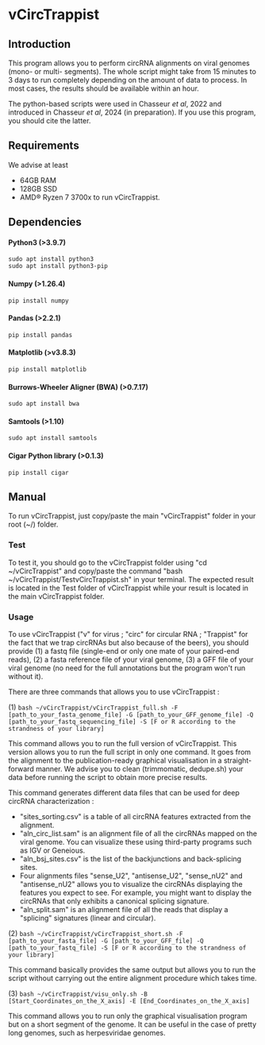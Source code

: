 # vCircTrappist

## Introduction	    
This program allows you to perform circRNA alignments on viral genomes (mono- or multi- segments). The whole script might take from 15 minutes to 3 days to run completely depending on the amount of data to process. In most cases, the results should be available within an hour.

The python-based scripts were used in Chasseur _et al_, 2022 and introduced in Chasseur _et al_, 2024 (in preparation). If you use this program, you should cite the latter.

## Requirements
We advise at least 
- 64GB RAM
- 128GB SSD
- AMD® Ryzen 7 3700x
to run vCircTrappist.

## Dependencies
#### Python3 (>3.9.7)
  ```
  sudo apt install python3
  sudo apt install python3-pip
  ```
#### Numpy (>1.26.4)
  `pip install numpy`
#### Pandas (>2.2.1)
  `pip install pandas` 
#### Matplotlib (>v3.8.3)
  `pip install matplotlib`
#### Burrows-Wheeler Aligner (BWA) (>0.7.17)
  `sudo apt install bwa`
#### Samtools (>1.10)
  `sudo apt install samtools`
#### Cigar Python library (>0.1.3)
  `pip install cigar`

## Manual
To run vCircTrappist, just copy/paste the main "vCircTrappist" folder in your root (~/) folder.

### Test
To test it, you should go to the vCircTrappist folder using "cd ~/vCircTrappist" and copy/paste the command "bash ~/vCircTrappist/TestvCircTrappist.sh" in your terminal. The expected result is located in the Test folder of vCircTrappist while your result is located in the main vCircTrappist folder.

### Usage

To use vCircTrappist ("v" for virus ; "circ" for circular RNA ; "Trappist" for the fact that we trap circRNAs but also because of the beers), you should provide (1) a fastq file (single-end or only one mate of your paired-end reads), (2) a fasta reference file of your viral genome, (3) a GFF file of your viral genome (no need for the full annotations but the program won't run without it).


There are three commands that allows you to use vCircTrappist :


(1) `bash ~/vCircTrappist/vCircTrappist_full.sh -F [path_to_your_fasta_genome_file] -G [path_to_your_GFF_genome_file] -Q [path_to_your_fastq_sequencing_file] -S [F or R according to the strandness of your library]`

This command allows you to run the full version of vCircTrappist. This version allows you to run the full script in only one command. It goes from the alignment to the publication-ready graphical visualisation in a straight-forward manner.
We advise you to clean (trimmomatic, dedupe.sh) your data before running the script to obtain more precise results.

This command generates different data files that can be used for deep circRNA characterization :
- "sites_sorting.csv" is a table of all circRNA features extracted from the alignment.
- "aln_circ_list.sam" is an alignment file of all the circRNAs mapped on the viral genome. You can visualize these using third-party programs such as IGV or Geneious.
- "aln_bsj_sites.csv" is the list of the backjunctions and back-splicing sites.
- Four alignments files "sense_U2", "antisense_U2", "sense_nU2" and "antisense_nU2" allows you to visualize the circRNAs displaying the features you expect to see. For example, you might want to display the circRNAs that only exhibits a canonical splicing signature.
- "aln_split.sam" is an alignment file of all the reads that display a "splicing" signatures (linear and circular).


(2) `bash ~/vCircTrappist/vCircTrappist_short.sh -F [path_to_your_fasta_file] -G [path_to_your_GFF_file] -Q [path_to_your_fastq_file] -S [F or R according to the strandness of your library]`

This command basically provides the same output but allows you to run the script without carrying out the entire alignment procedure which takes time.


(3) `bash ~/vCircTrappist/visu_only.sh -B [Start_Coordinates_on_the_X_axis] -E [End_Coordinates_on_the_X_axis]`

This command allows you to run only the graphical visualisation program but on a short segment of the genome. It can be useful in the case of pretty long genomes, such as herpesviridae genomes.


